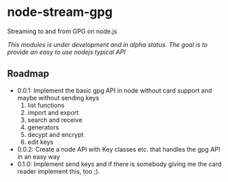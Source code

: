 # node-stream-gpg
Streaming to and from GPG on node.js

*This modules is under development and in alpha status. The goal is to provide an easy to use nodejs typical API*

## Roadmap

- 0.0.1: Implement the basic gpg API in node without card support and maybe without sending keys
    1. list functions
    2. import and export
    3. search and receive
    4. generators
    5. decypt and encrypt
    6. edit keys
- 0.0.2: Create a node API with Key classes etc. that handles the gpg API in an easy way
- 0.1.0: Implement send keys and if there is somebody giving me the card reader implement this, too ;).